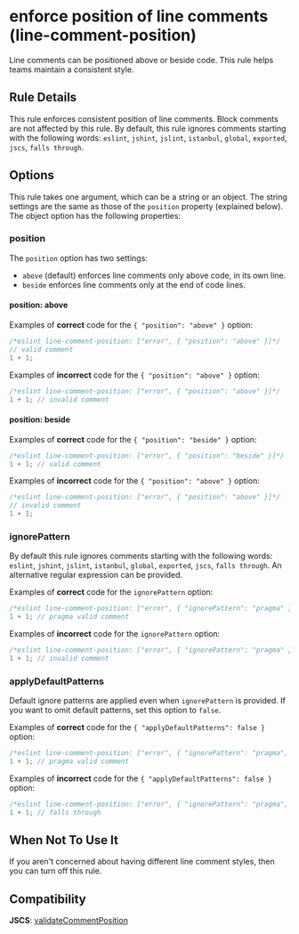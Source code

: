 # enforce position of line comments (line-comment-position)

Line comments can be positioned above or beside code. This rule helps teams maintain a consistent style.


## Rule Details

This rule enforces consistent position of line comments. Block comments are not affected by this rule. By default, this rule ignores comments starting with the following words: `eslint`, `jshint`, `jslint`, `istanbul`, `global`, `exported`, `jscs`, `falls through`.


## Options

This rule takes one argument, which can be a string or an object. The string settings are the same as those of the `position` property (explained below). The object option has the following properties:

### position

The `position` option has two settings:

* `above` (default) enforces line comments only above code, in its own line.
* `beside` enforces line comments only at the end of code lines.

#### position: above

Examples of **correct** code for the `{ "position": "above" }` option:

```js
/*eslint line-comment-position: ["error", { "position": "above" }]*/
// valid comment
1 + 1;
```


Examples of **incorrect** code for the `{ "position": "above" }` option:

```js
/*eslint line-comment-position: ["error", { "position": "above" }]*/
1 + 1; // invalid comment
```

#### position: beside

Examples of **correct** code for the `{ "position": "beside" }` option:

```js
/*eslint line-comment-position: ["error", { "position": "beside" }]*/
1 + 1; // valid comment
```


Examples of **incorrect** code for the `{ "position": "above" }` option:

```js
/*eslint line-comment-position: ["error", { "position": "above" }]*/
// invalid comment
1 + 1;
```

### ignorePattern

By default this rule ignores comments starting with the following words: `eslint`, `jshint`, `jslint`, `istanbul`, `global`, `exported`, `jscs`, `falls through`. An alternative regular expression can be provided.

Examples of **correct** code for the `ignorePattern` option:

```js
/*eslint line-comment-position: ["error", { "ignorePattern": "pragma" }]*/
1 + 1; // pragma valid comment
```

Examples of **incorrect** code for the `ignorePattern` option:

```js
/*eslint line-comment-position: ["error", { "ignorePattern": "pragma" }]*/
1 + 1; // invalid comment
```

### applyDefaultPatterns

Default ignore patterns are applied even when `ignorePattern` is provided. If you want to omit default patterns, set this option to `false`.

Examples of **correct** code for the `{ "applyDefaultPatterns": false }` option:

```js
/*eslint line-comment-position: ["error", { "ignorePattern": "pragma", "applyDefaultPatterns": false }]*/
1 + 1; // pragma valid comment
```

Examples of **incorrect** code for the `{ "applyDefaultPatterns": false }` option:

```js
/*eslint line-comment-position: ["error", { "ignorePattern": "pragma", "applyDefaultPatterns": false }]*/
1 + 1; // falls through
```

## When Not To Use It

If you aren't concerned about having different line comment styles, then you can turn off this rule.

## Compatibility

**JSCS**: [validateCommentPosition](http://jscs.info/rule/validateCommentPosition)
